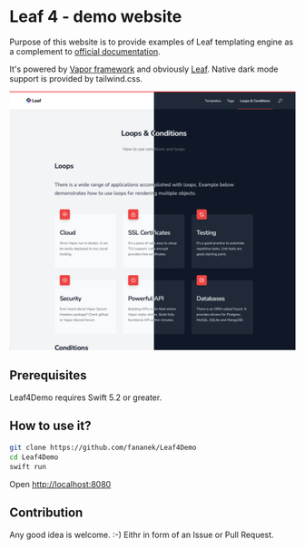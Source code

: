 # Leaf 4 - demo website

Purpose of this website is to provide examples of Leaf templating engine as a complement to [official documentation](https://docs.vapor.codes/4.0/leaf/getting-started).

It's powered by [Vapor framework](https://vapor.codes) and obviously [Leaf](https://github.com/vapor/leaf). Native dark mode support is provided by tailwind.css.

![Leaf4Demo screenshot](Leaf4Demo_screenshot.png)

## Prerequisites

Leaf4Demo requires Swift 5.2 or greater.

## How to use it?

```bash
git clone https://github.com/fananek/Leaf4Demo
cd Leaf4Demo
swift run
```

Open [http://localhost:8080](http://localhost:8080)

## Contribution
Any good idea is welcome. :-) Eithr in form of an Issue or Pull Request.